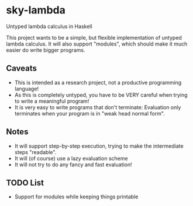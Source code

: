 # sky-lambda
Untyped lambda calculus in Haskell

This project wants to be a simple, but flexible implementation of untyped lambda calculus.
It will also support "modules", which should make it much easier do write bigger programs.

## Caveats
* This is intended as a research project, not a productive programming language!
* As this is completely untyped, you have to be VERY careful when trying to write a meaningful program!
* It is very easy to write programs that don't terminate: Evaluation only terminates when your program is in "weak head normal form".

## Notes
* It will support step-by-step execution, trying to make the intermediate steps "readable".
* It will (of course) use a lazy evaluation scheme
* It will not try to do any fancy and fast evaluation!

## TODO List
* Support for modules while keeping things printable
